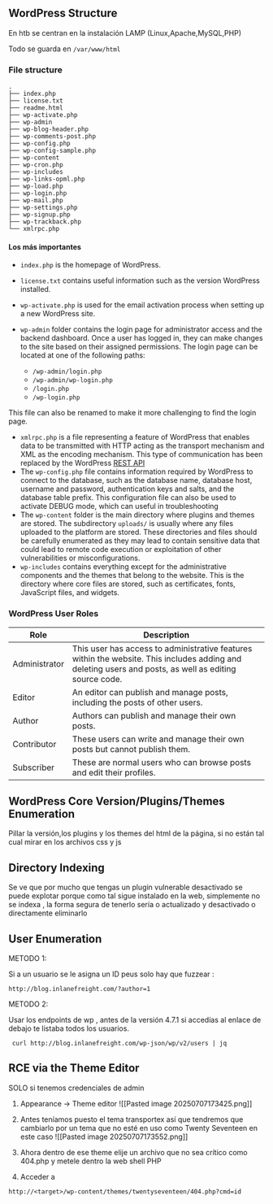 
## WordPress Structure

En htb se centran en la instalación LAMP (Linux,Apache,MySQL,PHP)

Todo se guarda en `/var/www/html`

### File structure

```shell-session
.
├── index.php
├── license.txt
├── readme.html
├── wp-activate.php
├── wp-admin
├── wp-blog-header.php
├── wp-comments-post.php
├── wp-config.php
├── wp-config-sample.php
├── wp-content
├── wp-cron.php
├── wp-includes
├── wp-links-opml.php
├── wp-load.php
├── wp-login.php
├── wp-mail.php
├── wp-settings.php
├── wp-signup.php
├── wp-trackback.php
└── xmlrpc.php
```

#### Los más importantes

- `index.php` is the homepage of WordPress.
- `license.txt` contains useful information such as the version WordPress installed.
- `wp-activate.php` is used for the email activation process when setting up a new WordPress site.
- `wp-admin` folder contains the login page for administrator access and the backend dashboard. Once a user has logged in, they can make changes to the site based on their assigned permissions. The login page can be located at one of the following paths:
    
    - `/wp-admin/login.php`
    - `/wp-admin/wp-login.php`
    - `/login.php`
    - `/wp-login.php`

This file can also be renamed to make it more challenging to find the login page.

- `xmlrpc.php` is a file representing a feature of WordPress that enables data to be transmitted with HTTP acting as the transport mechanism and XML as the encoding mechanism. This type of communication has been replaced by the WordPress [REST API](https://developer.wordpress.org/rest-api/reference)
- The `wp-config.php` file contains information required by WordPress to connect to the database, such as the database name, database host, username and password, authentication keys and salts, and the database table prefix. This configuration file can also be used to activate DEBUG mode, which can useful in troubleshooting
- The `wp-content` folder is the main directory where plugins and themes are stored. The subdirectory `uploads/` is usually where any files uploaded to the platform are stored. These directories and files should be carefully enumerated as they may lead to contain sensitive data that could lead to remote code execution or exploitation of other vulnerabilities or misconfigurations.
- `wp-includes` contains everything except for the administrative components and the themes that belong to the website. This is the directory where core files are stored, such as certificates, fonts, JavaScript files, and widgets.


### WordPress User Roles

| Role          | Description                                                                                                                                            |
| ------------- | ------------------------------------------------------------------------------------------------------------------------------------------------------ |
| Administrator | This user has access to administrative features within the website. This includes adding and deleting users and posts, as well as editing source code. |
| Editor        | An editor can publish and manage posts, including the posts of other users.                                                                            |
| Author        | Authors can publish and manage their own posts.                                                                                                        |
| Contributor   | These users can write and manage their own posts but cannot publish them.                                                                              |
| Subscriber    | These are normal users who can browse posts and edit their profiles.                                                                                   |

## WordPress Core Version/Plugins/Themes Enumeration

Pillar la versión,los plugins y los themes del html de la página, si no están tal cual mirar en los archivos css y js 
## Directory Indexing

Se ve que por mucho que tengas un plugin vulnerable desactivado se puede explotar porque como tal sigue instalado en la web, simplemente no se indexa , la forma segura de tenerlo sería o actualizado y desactivado o directamente eliminarlo
## User Enumeration

METODO 1: 

Si a un usuario se le asigna un ID peus solo hay que fuzzear : 

```shell-session
http://blog.inlanefreight.com/?author=1
```


METODO 2: 

Usar los endpoints de wp , antes de la versión 4.7.1 si accedías al enlace de debajo te listaba todos los usuarios.

```shell-session
 curl http://blog.inlanefreight.com/wp-json/wp/v2/users | jq
```


## RCE via the Theme Editor

SOLO si tenemos credenciales de admin

1. Appearance -> Theme editor 
 ![[Pasted image 20250707173425.png]]
2. Antes teníamos puesto el tema transportex así que tendremos que cambiarlo por un tema que no esté en uso como Twenty Seventeen en este caso
![[Pasted image 20250707173552.png]]

3. Ahora dentro de ese theme elije un archivo que no sea crítico como 404.php y metele dentro la web shell PHP
4. Acceder a 
 ````shell-session
http://<target>/wp-content/themes/twentyseventeen/404.php?cmd=id
````
